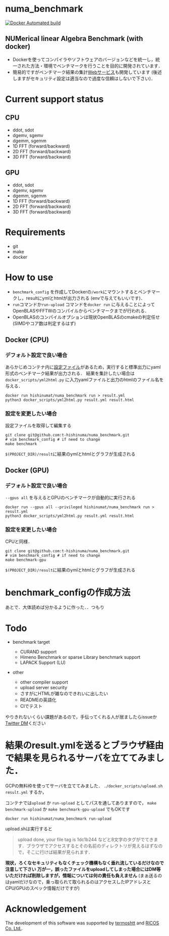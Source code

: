 # numa_benchmark
[![Docker Automated build](https://img.shields.io/badge/Docker-automated-blue)](https://hub.docker.com/repository/docker/hishinumat/numa_benchmark/general)

## NUMerical  linear  Algebra Benchmark (with docker)

* Dockerを使ってコンパイラやソフトウェアのバージョンなどを統一し，統一された方法・環境でベンチマークを行うことを目的に開発されています．
* 簡易的ですがベンチマーク結果の集計[Webサービス](http://34.67.228.30/)も開発しています (後述しますがセキュリティ設定は適当なので過度な信頼はしないで下さい)．

# Current support status
## CPU
- ddot, sdot
- dgemv, sgemv
- dgemm, sgemm
- 1D FFT (forward/backward)
- 2D FFT (forward/backward)
- 3D FFT (forward/backward)

## GPU
- ddot, sdot
- dgemv, sgemv
- dgemm, sgemm
- 1D FFT (forward/backward)
- 2D FFT (forward/backward)
- 3D FFT (forward/backward)

# Requirements
- git
- make
- docker

# How to use 
* `benchmark_config` を作成してDockerの`/work`にマウントするとベンチマークし，resultにymlとhtmlが出力される (envで与えてもいいです)．
* `run`コマンドか`run-upload` コマンドを`docker run` に与えることによってOpenBLASやFFTWのコンパイルからベンチマークまでが行われる．
* OpenBLASのコンパイルオプションは現状OpenBLASのcmakeの判定任せ (SIMDやコア数は判定するはず)

## Docker (CPU)
### デフォルト設定で良い場合

あらかじめコンテナ内に[設定ファイル](https://github.com/t-hishinuma/numa_benchmark/blob/master/benchmark_config)があるため，実行すると標準出力にyaml形式のベンチマーク結果が出力される．
結果を集計したい場合は `docker_scripts/yml2html.py` に入力yamlファイルと出力のhtmlのファイル名を与える．

```
docker run hishinumat/numa_benchmark run > result.yml
python3 docker_scripts/yml2html.py result.yml result.html
```

### 設定を変更したい場合
設定ファイルを取得して編集する
```
git clone git@github.com:t-hishinuma/numa_benchmark.git
# vim benchmark_config # if need to change
make benchmark
```
`$(PROJECT_DIR)/result`に結果のymlとhtmlとグラフが生成される

## Docker (GPU)
### デフォルト設定で良い場合

`--gpus all` を与えるとGPUのベンチマークが自動的に実行される

```
docker run --gpus all --privileged hishinumat/numa_benchmark run > result.yml
python3 docker_scripts/yml2html.py result.yml result.html
```

### 設定を変更したい場合
CPUと同様．

```
git clone git@github.com:t-hishinuma/numa_benchmark.git
# vim benchmark_config # if need to change
make benchmark-gpu
```

`$(PROJECT_DIR)/result`に結果のymlとhtmlとグラフが生成される

# benchmark\_configの作成方法
あとで．大体読めば分かるように作った．．つもり

# Todo
- benchmark target
  - CURAND support
  - Himeno Benchmark or sparse Library benchmark support
  - LAPACK Support (LU)

- other
  - other compiler support
  - upload server security
  - さすがにHTMLが雑なのできれいに出したい
  - READMEの英語化
  - CIでテスト

やりきれないくらい課題があるので，手伝ってくれる人が居ましたらissueか[Twitter DM](https://twitter.com/Hishinuma_t)ください

# 結果のresult.ymlを送るとブラウザ経由で結果を見られるサーバを立ててみました．
GCPの無料枠を使ってサーバを立ててみました．
`./docker_scripts/upload.sh result.yml` するか，

コンテナでは`upload` か `run-upload` としてパスを通してありますので，
`make benchmark-upload` か `make benchmark-gpu-upload` でもOKです 

```
docker run hishinumat/numa_benchmark run-upload
```

upload.shは実行すると
> upload done, your file tag is 1dc1b244
などと8文字のタグがでてきます．ブラウザでアクセスするとその名前のディレクトリが見えるはずなので，そこに行けば結果が見られます．

**現状，ろくなセキュリティもなくチェック機構もなく垂れ流しているだけなので注意して下さい**
**万が一，誤ったファイルをuploadしてしまった場合にはDM等いただければ削除しますが，情報については何の責任も負えません**
(まぁ送るのはyamlだけなので，乗っ取られて取られるのはアクセスしたIPアドレスとCPU/GPUのスペック情報だけですが)

# Acknowledgement
The development of this software was supported by [termoshtt](https://github.com/termoshtt) and [RICOS Co. Ltd.](https://www.ricos.co.jp/).
